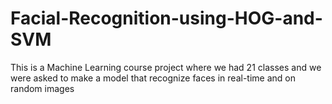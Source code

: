 # Facial-Recognition-using-HOG-and-SVM
This is a Machine Learning course project where we had 21 classes and we were asked to make a model that recognize faces in real-time and on random images 
